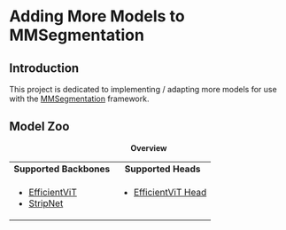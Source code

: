 # Adding More Models to MMSegmentation
## Introduction
This project is dedicated to implementing / adapting more models for use with the [MMSegmentation](https://github.com/open-mmlab/mmsegmentation/) framework.

## Model Zoo
<div align="center">
  <b>Overview</b>
</div>
<table align="center">
  <tbody>
    <tr align="center" valign="center">
      <td><b>Supported Backbones</b></td>
      <td><b>Supported Heads</b></td>
    </tr>
    <tr valign="top">
      <td>
        <ul>
          <li><a href="models/backbones/efficientvit.py">EfficientViT</a></li>
          <li><a href="models/backbones/stripnet.py">StripNet</a></li>
        </ul>
      </td>
      <td>
        <ul>
          <li><a href="models/decode_heads/efficientvit_head.py">EfficientViT Head</a></li>
        </ul>
      </td>
    </tr>
  </tbody>
</table>